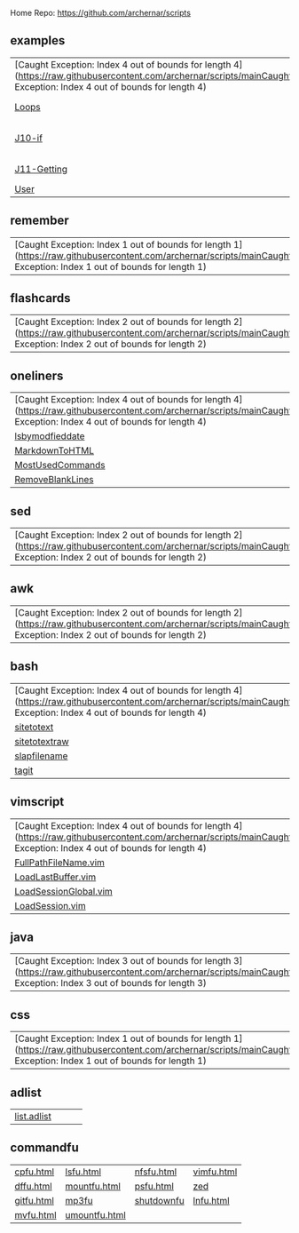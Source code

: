 
Home Repo:   https://github.com/archernar/scripts


## examples

|                                |                                |                                |                                |
| :---------------------------- | :---------------------------- | :---------------------------- | :---------------------------- |
| [Caught Exception: Index 4 out of bounds for length 4](https://raw.githubusercontent.com/archernar/scripts/mainCaught Exception: Index 4 out of bounds for length 4) | [J05-A](https://raw.githubusercontent.com/archernar/scripts/main/examples/J05-A) | [J06-Using](https://raw.githubusercontent.com/archernar/scripts/main/examples/J06-Using) | [Text](https://raw.githubusercontent.com/archernar/scripts/mainText) | 
| [Loops](https://raw.githubusercontent.com/archernar/scripts/mainLoops) | [Hello](https://raw.githubusercontent.com/archernar/scripts/mainHello) | [Variables](https://raw.githubusercontent.com/archernar/scripts/mainVariables) | [J08-While](https://raw.githubusercontent.com/archernar/scripts/main/examples/J08-While) | 
| [J10-if](https://raw.githubusercontent.com/archernar/scripts/main/examples/J10-if) | [World](https://raw.githubusercontent.com/archernar/scripts/mainWorld) | [J07-Strings-Working](https://raw.githubusercontent.com/archernar/scripts/main/examples/J07-Strings-Working) | [Loops](https://raw.githubusercontent.com/archernar/scripts/mainLoops) | 
| [J11-Getting](https://raw.githubusercontent.com/archernar/scripts/main/examples/J11-Getting) | [Program](https://raw.githubusercontent.com/archernar/scripts/mainProgram) | [With](https://raw.githubusercontent.com/archernar/scripts/mainWith) | [J09-For](https://raw.githubusercontent.com/archernar/scripts/main/examples/J09-For) | 
| [User](https://raw.githubusercontent.com/archernar/scripts/mainUser) | 


## remember

|                                |                                |                                |                                |
| :---------------------------- | :---------------------------- | :---------------------------- | :---------------------------- |
| [Caught Exception: Index 1 out of bounds for length 1](https://raw.githubusercontent.com/archernar/scripts/mainCaught Exception: Index 1 out of bounds for length 1) | [BashTop](https://raw.githubusercontent.com/archernar/scripts/main/remember/BashTop) | 


## flashcards

|                                |                                |                                |                                |
| :---------------------------- | :---------------------------- | :---------------------------- | :---------------------------- |
| [Caught Exception: Index 2 out of bounds for length 2](https://raw.githubusercontent.com/archernar/scripts/mainCaught Exception: Index 2 out of bounds for length 2) | [gawk.fc](https://raw.githubusercontent.com/archernar/scripts/main/flashcards/gawk.fc) | [generalsheet1.fc](https://raw.githubusercontent.com/archernar/scripts/main/flashcards/generalsheet1.fc) | 


## oneliners

|                                |                                |                                |                                |
| :---------------------------- | :---------------------------- | :---------------------------- | :---------------------------- |
| [Caught Exception: Index 4 out of bounds for length 4](https://raw.githubusercontent.com/archernar/scripts/mainCaught Exception: Index 4 out of bounds for length 4) | [CaptureDesktop](https://raw.githubusercontent.com/archernar/scripts/main/oneliners/CaptureDesktop) | [FullPathFind](https://raw.githubusercontent.com/archernar/scripts/main/oneliners/FullPathFind) | [InstallNFSCommon](https://raw.githubusercontent.com/archernar/scripts/main/oneliners/InstallNFSCommon) | 
| [lsbymodfieddate](https://raw.githubusercontent.com/archernar/scripts/main/oneliners/lsbymodfieddate) | [CleanFileOfCtrlChars](https://raw.githubusercontent.com/archernar/scripts/main/oneliners/CleanFileOfCtrlChars) | [FuToRepo](https://raw.githubusercontent.com/archernar/scripts/main/oneliners/FuToRepo) | [InstallopenJDK8](https://raw.githubusercontent.com/archernar/scripts/main/oneliners/InstallopenJDK8) | 
| [MarkdownToHTML](https://raw.githubusercontent.com/archernar/scripts/main/oneliners/MarkdownToHTML) | [CopyFromAListInAFile](https://raw.githubusercontent.com/archernar/scripts/main/oneliners/CopyFromAListInAFile) | [GetProcessorName](https://raw.githubusercontent.com/archernar/scripts/main/oneliners/GetProcessorName) | [ListAllGitRepos](https://raw.githubusercontent.com/archernar/scripts/main/oneliners/ListAllGitRepos) | 
| [MostUsedCommands](https://raw.githubusercontent.com/archernar/scripts/main/oneliners/MostUsedCommands) | [FigletClock](https://raw.githubusercontent.com/archernar/scripts/main/oneliners/FigletClock) | [GetWheather](https://raw.githubusercontent.com/archernar/scripts/main/oneliners/GetWheather) | [ListFilesModInPeriod](https://raw.githubusercontent.com/archernar/scripts/main/oneliners/ListFilesModInPeriod) | 
| [RemoveBlankLines](https://raw.githubusercontent.com/archernar/scripts/main/oneliners/RemoveBlankLines) | 


## sed

|                                |                                |                                |                                |
| :---------------------------- | :---------------------------- | :---------------------------- | :---------------------------- |
| [Caught Exception: Index 2 out of bounds for length 2](https://raw.githubusercontent.com/archernar/scripts/mainCaught Exception: Index 2 out of bounds for length 2) | [MostUsedCommands](https://raw.githubusercontent.com/archernar/scripts/main/oneliners/MostUsedCommands) | [AddCommasDecimalPoints](https://raw.githubusercontent.com/archernar/scripts/main/sed/AddCommasDecimalPoints) | 


## awk

|                                |                                |                                |                                |
| :---------------------------- | :---------------------------- | :---------------------------- | :---------------------------- |
| [Caught Exception: Index 2 out of bounds for length 2](https://raw.githubusercontent.com/archernar/scripts/mainCaught Exception: Index 2 out of bounds for length 2) | [functionlister.awk](https://raw.githubusercontent.com/archernar/scripts/main/awk/functionlister.awk) | [tablesonly.awk](https://raw.githubusercontent.com/archernar/scripts/main/awk/tablesonly.awk) | 


## bash

|                                |                                |                                |                                |
| :---------------------------- | :---------------------------- | :---------------------------- | :---------------------------- |
| [Caught Exception: Index 4 out of bounds for length 4](https://raw.githubusercontent.com/archernar/scripts/mainCaught Exception: Index 4 out of bounds for length 4) | [bash.top](https://raw.githubusercontent.com/archernar/scripts/main/bash/bash.top) | [ForEachDirectory](https://raw.githubusercontent.com/archernar/scripts/main/bash/ForEachDirectory) | [movefilescriptmaker](https://raw.githubusercontent.com/archernar/scripts/main/bash/movefilescriptmaker) | 
| [sitetotext](https://raw.githubusercontent.com/archernar/scripts/main/bash/sitetotext) | [BookMarksToHTML](https://raw.githubusercontent.com/archernar/scripts/main/bash/BookMarksToHTML) | [IsFileEmpty](https://raw.githubusercontent.com/archernar/scripts/main/bash/IsFileEmpty) | [my](https://raw.githubusercontent.com/archernar/scripts/main/bash/my) | 
| [sitetotextraw](https://raw.githubusercontent.com/archernar/scripts/main/bash/sitetotextraw) | [CheckIfFileExists](https://raw.githubusercontent.com/archernar/scripts/main/bash/CheckIfFileExists) | [IsHostUp](https://raw.githubusercontent.com/archernar/scripts/main/bash/IsHostUp) | [removefromfilename](https://raw.githubusercontent.com/archernar/scripts/main/bash/removefromfilename) | 
| [slapfilename](https://raw.githubusercontent.com/archernar/scripts/main/bash/slapfilename) | [FileExistsNotEmpty](https://raw.githubusercontent.com/archernar/scripts/main/bash/FileExistsNotEmpty) | [IsNFS](https://raw.githubusercontent.com/archernar/scripts/main/bash/IsNFS) | [SharedLibrary.bash](https://raw.githubusercontent.com/archernar/scripts/main/bash/SharedLibrary.bash) | 
| [tagit](https://raw.githubusercontent.com/archernar/scripts/main/bash/tagit) | 


## vimscript

|                                |                                |                                |                                |
| :---------------------------- | :---------------------------- | :---------------------------- | :---------------------------- |
| [Caught Exception: Index 4 out of bounds for length 4](https://raw.githubusercontent.com/archernar/scripts/mainCaught Exception: Index 4 out of bounds for length 4) | [addToMasterIndex.vim](https://raw.githubusercontent.com/archernar/scripts/main/vimscript/addToMasterIndex.vim) | [ColMan.vim](https://raw.githubusercontent.com/archernar/scripts/main/vimscript/ColMan.vim) | [Dump.vim](https://raw.githubusercontent.com/archernar/scripts/main/vimscript/Dump.vim) | 
| [FullPathFileName.vim](https://raw.githubusercontent.com/archernar/scripts/main/vimscript/FullPathFileName.vim) | [BufferVisible.vim](https://raw.githubusercontent.com/archernar/scripts/main/vimscript/BufferVisible.vim) | [CopyFiles.vim](https://raw.githubusercontent.com/archernar/scripts/main/vimscript/CopyFiles.vim) | [EditHomeFile.vim](https://raw.githubusercontent.com/archernar/scripts/main/vimscript/EditHomeFile.vim) | 
| [LoadLastBuffer.vim](https://raw.githubusercontent.com/archernar/scripts/main/vimscript/LoadLastBuffer.vim) | [BuildTags.vim](https://raw.githubusercontent.com/archernar/scripts/main/vimscript/BuildTags.vim) | [DeleteAllBuffers.vim](https://raw.githubusercontent.com/archernar/scripts/main/vimscript/DeleteAllBuffers.vim) | [Exec.vim](https://raw.githubusercontent.com/archernar/scripts/main/vimscript/Exec.vim) | 
| [LoadSessionGlobal.vim](https://raw.githubusercontent.com/archernar/scripts/main/vimscript/LoadSessionGlobal.vim) | [CaptureSession.vim](https://raw.githubusercontent.com/archernar/scripts/main/vimscript/CaptureSession.vim) | [DeleteNoNameBuffer.vim](https://raw.githubusercontent.com/archernar/scripts/main/vimscript/DeleteNoNameBuffer.vim) | [FileInSession.vim](https://raw.githubusercontent.com/archernar/scripts/main/vimscript/FileInSession.vim) | 
| [LoadSession.vim](https://raw.githubusercontent.com/archernar/scripts/main/vimscript/LoadSession.vim) | 


## java

|                                |                                |                                |                                |
| :---------------------------- | :---------------------------- | :---------------------------- | :---------------------------- |
| [Caught Exception: Index 3 out of bounds for length 3](https://raw.githubusercontent.com/archernar/scripts/mainCaught Exception: Index 3 out of bounds for length 3) | [ANSI.java](https://raw.githubusercontent.com/archernar/scripts/main/java/ANSI.java) | [Die.java](https://raw.githubusercontent.com/archernar/scripts/main/java/Die.java) | [MyMain.java](https://raw.githubusercontent.com/archernar/scripts/main/java/MyMain.java) | 



## css

|                                |                                |                                |                                |
| :---------------------------- | :---------------------------- | :---------------------------- | :---------------------------- |
| [Caught Exception: Index 1 out of bounds for length 1](https://raw.githubusercontent.com/archernar/scripts/mainCaught Exception: Index 1 out of bounds for length 1) | [simple.css](https://raw.githubusercontent.com/archernar/scripts/main/css/simple.css) | 


## adlist

|                                |                                |                                |                                |
| :---------------------------- | :---------------------------- | :---------------------------- | :---------------------------- |
| [list.adlist](https://raw.githubusercontent.com/archernar/scripts/main/adlist/list.adlist) | 


## commandfu

|                                |                                |                                |                                |
| :---------------------------- | :---------------------------- | :---------------------------- | :---------------------------- |
| [cpfu.html](https://raw.githubusercontent.com/archernar/scripts/main/commandfu/cpfu.html) | [lsfu.html](https://raw.githubusercontent.com/archernar/scripts/main/commandfu/lsfu.html) | [nfsfu.html](https://raw.githubusercontent.com/archernar/scripts/main/commandfu/nfsfu.html) | [vimfu.html](https://raw.githubusercontent.com/archernar/scripts/main/commandfu/vimfu.html) | 
| [dffu.html](https://raw.githubusercontent.com/archernar/scripts/main/commandfu/dffu.html) | [mountfu.html](https://raw.githubusercontent.com/archernar/scripts/main/commandfu/mountfu.html) | [psfu.html](https://raw.githubusercontent.com/archernar/scripts/main/commandfu/psfu.html) | [zed](https://raw.githubusercontent.com/archernar/scripts/main/commandfu/zed) | 
| [gitfu.html](https://raw.githubusercontent.com/archernar/scripts/main/commandfu/gitfu.html) | [mp3fu](https://raw.githubusercontent.com/archernar/scripts/main/commandfu/mp3fu) | [shutdownfu](https://raw.githubusercontent.com/archernar/scripts/main/commandfu/shutdownfu) | [lnfu.html](https://raw.githubusercontent.com/archernar/scripts/main/commandfu/lnfu.html) | 
| [mvfu.html](https://raw.githubusercontent.com/archernar/scripts/main/commandfu/mvfu.html) | [umountfu.html](https://raw.githubusercontent.com/archernar/scripts/main/commandfu/umountfu.html) | 

